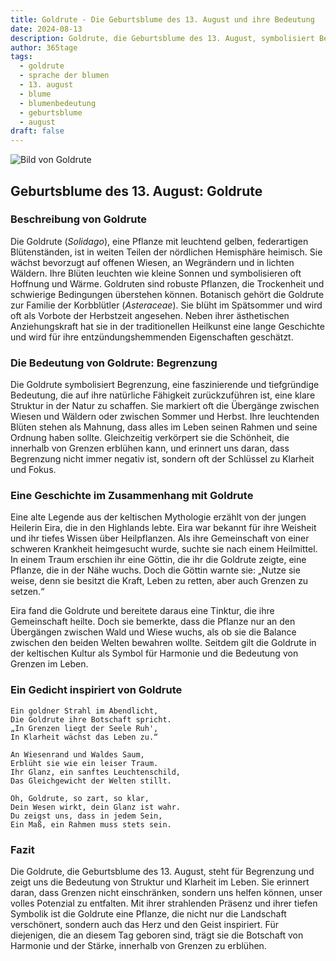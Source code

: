 ```yaml
---
title: Goldrute - Die Geburtsblume des 13. August und ihre Bedeutung
date: 2024-08-13
description: Goldrute, die Geburtsblume des 13. August, symbolisiert Begrenzung. Erfahre mehr über ihre Geschichte, Bedeutung und Symbolik in der Sprache der Blumen.
author: 365tage
tags:
  - goldrute
  - sprache der blumen
  - 13. august
  - blume
  - blumenbedeutung
  - geburtsblume
  - august
draft: false
---
```


![Bild von Goldrute](https://cdn.pixabay.com/photo/2016/08/11/21/26/golden-rod-1586871_1280.jpg#center)


## Geburtsblume des 13. August: Goldrute

### Beschreibung von Goldrute

Die Goldrute (_Solidago_), eine Pflanze mit leuchtend gelben, federartigen Blütenständen, ist in weiten Teilen der nördlichen Hemisphäre heimisch. Sie wächst bevorzugt auf offenen Wiesen, an Wegrändern und in lichten Wäldern. Ihre Blüten leuchten wie kleine Sonnen und symbolisieren oft Hoffnung und Wärme. Goldruten sind robuste Pflanzen, die Trockenheit und schwierige Bedingungen überstehen können. Botanisch gehört die Goldrute zur Familie der Korbblütler (_Asteraceae_). Sie blüht im Spätsommer und wird oft als Vorbote der Herbstzeit angesehen. Neben ihrer ästhetischen Anziehungskraft hat sie in der traditionellen Heilkunst eine lange Geschichte und wird für ihre entzündungshemmenden Eigenschaften geschätzt.

### Die Bedeutung von Goldrute: Begrenzung

Die Goldrute symbolisiert Begrenzung, eine faszinierende und tiefgründige Bedeutung, die auf ihre natürliche Fähigkeit zurückzuführen ist, eine klare Struktur in der Natur zu schaffen. Sie markiert oft die Übergänge zwischen Wiesen und Wäldern oder zwischen Sommer und Herbst. Ihre leuchtenden Blüten stehen als Mahnung, dass alles im Leben seinen Rahmen und seine Ordnung haben sollte. Gleichzeitig verkörpert sie die Schönheit, die innerhalb von Grenzen erblühen kann, und erinnert uns daran, dass Begrenzung nicht immer negativ ist, sondern oft der Schlüssel zu Klarheit und Fokus.

### Eine Geschichte im Zusammenhang mit Goldrute

Eine alte Legende aus der keltischen Mythologie erzählt von der jungen Heilerin Eira, die in den Highlands lebte. Eira war bekannt für ihre Weisheit und ihr tiefes Wissen über Heilpflanzen. Als ihre Gemeinschaft von einer schweren Krankheit heimgesucht wurde, suchte sie nach einem Heilmittel. In einem Traum erschien ihr eine Göttin, die ihr die Goldrute zeigte, eine Pflanze, die in der Nähe wuchs. Doch die Göttin warnte sie: „Nutze sie weise, denn sie besitzt die Kraft, Leben zu retten, aber auch Grenzen zu setzen.“

Eira fand die Goldrute und bereitete daraus eine Tinktur, die ihre Gemeinschaft heilte. Doch sie bemerkte, dass die Pflanze nur an den Übergängen zwischen Wald und Wiese wuchs, als ob sie die Balance zwischen den beiden Welten bewahren wollte. Seitdem gilt die Goldrute in der keltischen Kultur als Symbol für Harmonie und die Bedeutung von Grenzen im Leben.

### Ein Gedicht inspiriert von Goldrute

```
Ein goldner Strahl im Abendlicht,  
Die Goldrute ihre Botschaft spricht.  
„In Grenzen liegt der Seele Ruh',  
In Klarheit wächst das Leben zu.“  

An Wiesenrand und Waldes Saum,  
Erblüht sie wie ein leiser Traum.  
Ihr Glanz, ein sanftes Leuchtenschild,  
Das Gleichgewicht der Welten stillt.  

Oh, Goldrute, so zart, so klar,  
Dein Wesen wirkt, dein Glanz ist wahr.  
Du zeigst uns, dass in jedem Sein,  
Ein Maß, ein Rahmen muss stets sein.  
```

### Fazit

Die Goldrute, die Geburtsblume des 13. August, steht für Begrenzung und zeigt uns die Bedeutung von Struktur und Klarheit im Leben. Sie erinnert daran, dass Grenzen nicht einschränken, sondern uns helfen können, unser volles Potenzial zu entfalten. Mit ihrer strahlenden Präsenz und ihrer tiefen Symbolik ist die Goldrute eine Pflanze, die nicht nur die Landschaft verschönert, sondern auch das Herz und den Geist inspiriert. Für diejenigen, die an diesem Tag geboren sind, trägt sie die Botschaft von Harmonie und der Stärke, innerhalb von Grenzen zu erblühen.